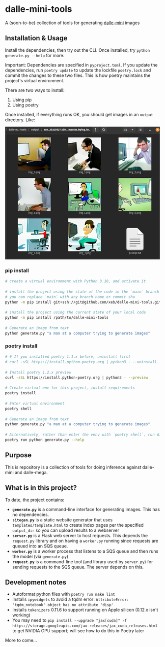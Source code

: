 # dalle-mini-tools

A (soon-to-be) collection of tools for generating [dalle-mini](https://github.com/borisdayma/dalle-mini) images

## Installation & Usage

Install the dependencies, then try out the CLI. Once installed, try `python generate.py --help` for more.

Important: Dependencies are specified in `pyproject.toml`. If you update the dependencies, run `poetry update` to update the lockfile `poetry.lock` and commit the changes to these two files. This is how poetry maintains the project's virtual environment.

There are two ways to install:

1. Using pip
1. Using poetry

Once installed, if everything runs OK, you should get images in an `output` directory. Like:

![dalle-mini Samples](assets/dalle-mini-samples.png)

### pip install

```sh
# create a virtual environment with Python 3.10, and activate it

# install the project using the state of the code in the `main` branch
# you can replace `main` with any branch name or commit sha
python -m pip install git+ssh://git@github.com/xeb/dalle-mini-tools.git@main

# install the project using the current state of your local code
python -m pip install /path/to/dalle-mini-tools

# Generate an image from text
python generate.py "a man at a computer trying to generate images"
```

### poetry install

```sh
# # If you installed poetry 1.1.x before, uninstall first
# curl -sSL https://install.python-poetry.org | python3 - --uninstall

# Install poetry 1.2.x preview
curl -sSL https://install.python-poetry.org | python3 - --preview

# Create virtual env for this project, install requirements
poetry install

# Enter virtual environment
poetry shell

# Generate an image from text
python generate.py "a man at a computer trying to generate images"

# Alternatively, rather than enter the venv with `poetry shell`, run directly:
poetry run python generate.py --help
```

## Purpose

This is repository is a collection of tools for doing inference against dalle-mini and dalle-mega.

## What is in this project?

To date, the project contains:

* __`generate.py`__ is a command-line interface for generating images. This has no dependencies.
* __`sitegen.py`__ is a static website generator that uses `templates/template.html` to create index pages per the specified `output_dir` so you can upload results to a webserver
* __`server.py`__ is a Flask web server to host requests. This depends the `request.py` library and on having a `worker.py` running since requests are queued into an SQS queue.
* __`worker.py`__ is a worker process that listens to a SQS queue and then runs the model (via `generate.py`)
* __`request.py`__ is a command-line tool (and library used by `server.py`) for sending requests to the SQS queue. The server depends on this.

## Development notes

- Autoformat python files with `poetry run make lint`
- Installs `ipywidgets` to avoid a tqdm error: `AttributeError: 'tqdm_notebook' object has no attribute 'disp'`
- Installs `tokenizers` 0.11.6 to support running on Apple silicon (0.12.x isn't working)
- You may need to `pip install --upgrade "jax[cuda]" -f https://storage.googleapis.com/jax-releases/jax_cuda_releases.html` to get NVIDIA GPU support; will see how to do this in Poetry later

More to come...

